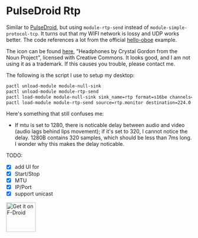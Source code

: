 # PulseDroid Rtp

Similar to [PulseDroid](https://github.com/dront78/PulseDroid), but
using `module-rtp-send` instead of `module-simple-protocol-tcp`. It
turns out that my WIFI network is lossy and UDP works better. The code
references a lot from the official
[hello-oboe](https://github.com/google/oboe/blob/master/samples/hello-oboe/)
example.

The icon can be found
[here](https://thenounproject.com/term/headphones/2494847/),
"Headphones by Crystal Gordon from the Noun Project", licensed with
Creative Commons. It looks good, and I am not using it as a
trademark. If this causes you trouble, please contact me.

The following is the script I use to setup my desktop:

```bash
pactl unload-module module-null-sink
pactl unload-module module-rtp-send
pactl load-module module-null-sink sink_name=rtp format=s16be channels=2 rate=48000
pactl load-module module-rtp-send source=rtp.monitor destination=224.0.0.56 port=4010 mtu=320
```

Here's something that still confuses me:

- If mtu is set to 1280, there is noticable delay between audio and
  video (audio lags behind lips movement); if it's set to 320, I
  cannot notice the delay. 1280B contains 320 samples, which should be
  less than 7ms long. I wonder why this makes the delay noticable.

TODO:

- [x] add UI for
- [x] Start/Stop
- [x] MTU
- [x] IP/Port
- [x] support unicast

[<img src="https://fdroid.gitlab.io/artwork/badge/get-it-on.png"
     alt="Get it on F-Droid"
     height="80">](https://f-droid.org/packages/me.wenxinwang.pulsedroidrtp/)
